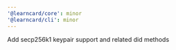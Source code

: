 ```yaml
---
'@learncard/core': minor
'@learncard/cli': minor
---
```


Add secp256k1 keypair support and related did methods
